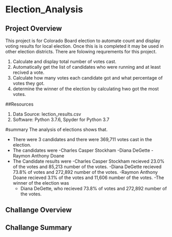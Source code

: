 # Election_Analysis
## Project Overview
This project is for Colorado Board election to automate count and display voting results for local election. Once this is is completed it may be used in other election districts. There are folowing requrements for this project.
1. Calculate and display total number of votes cast.
2. Automatically get the list of candidates who were running and at least recived a vote. 
3. Calculate how many votes each candidate got and what percentage of votes they got. 
4. determine the winner of the election by calculating hwo got the most votes. 

##Resources
1. Data Source: lection_results.csv
2. Software: Python 3.7.6, Spyder for Python 3.7

#summary 
The analysis of elections shows that. 
- There were 3 candidates and there were 369,711 votes cast in the election. 
- The candidates were 
  -Charles Casper Stockham
  -Diana DeGette
  -Raymon Anthony Doane
- The Candidate results were 
  -Charles Casper Stockham recieved 23.0% of the votes and 85,213 number of the votes.
  -Diana DeGette recieved 73.8% of votes and 272,892 number of the votes.
  -Raymon Anthony Doane recieved 3.1% of the votes and 11,606 number of the votes. 
 -The winner of the election was 
  - Diana DeGette, who recieved 73.8% of votes and 272,892 number of the votes.

## Challange Overview

## Challange Summary 
